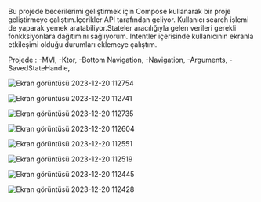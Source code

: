 Bu projede becerilerimi geliştirmek için Compose kullanarak bir proje geliştirmeye çalıştım.İçerikler API tarafından geliyor.
Kullanıcı search işlemi de yaparak yemek aratabiliyor.Stateler aracılığıyla gelen verileri gerekli fonkksiyonlara dağıtımını sağlıyorum.
Intentler içerisinde kullanıcının ekranla etkileşimi olduğu durumları eklemeye çalıştım.






Projede :
-MVI,
-Ktor,
-Bottom Navigation,
-Navigation,
-Arguments,
-SavedStateHandle,







![Ekran görüntüsü 2023-12-20 112754](https://github.com/Cntrk01/FoodAppWithCompose/assets/98031686/d35b8858-3e36-4a24-b379-37a7aef203e4)





![Ekran görüntüsü 2023-12-20 112741](https://github.com/Cntrk01/FoodAppWithCompose/assets/98031686/bc030d4c-f0e5-42d7-b070-068b9c5ec120)






![Ekran görüntüsü 2023-12-20 112735](https://github.com/Cntrk01/FoodAppWithCompose/assets/98031686/17b0bd01-2281-4f89-a994-f97054c257ca)







![Ekran görüntüsü 2023-12-20 112604](https://github.com/Cntrk01/FoodAppWithCompose/assets/98031686/88dc0698-21fa-43b1-a41a-cc10a71382f8)






![Ekran görüntüsü 2023-12-20 112551](https://github.com/Cntrk01/FoodAppWithCompose/assets/98031686/c4570d97-f921-4ef5-ab28-a2e033f21fe2)





![Ekran görüntüsü 2023-12-20 112519](https://github.com/Cntrk01/FoodAppWithCompose/assets/98031686/ae7b09a4-32cd-49d7-aa1b-f7d729c29b6c)





![Ekran görüntüsü 2023-12-20 112445](https://github.com/Cntrk01/FoodAppWithCompose/assets/98031686/a56812be-45d3-4799-8805-27077672af4a)






![Ekran görüntüsü 2023-12-20 112428](https://github.com/Cntrk01/FoodAppWithCompose/assets/98031686/ac421e33-ab3b-43c4-88fa-706240fa23a3)
